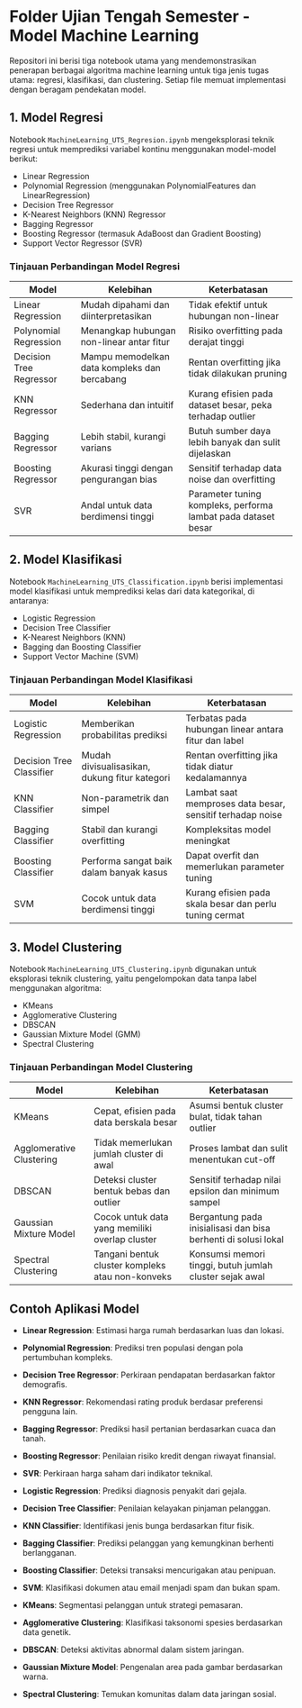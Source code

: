 # Folder Ujian Tengah Semester - Model Machine Learning

Repositori ini berisi tiga notebook utama yang mendemonstrasikan penerapan berbagai algoritma machine learning untuk tiga jenis tugas utama: regresi, klasifikasi, dan clustering. Setiap file memuat implementasi dengan beragam pendekatan model.

## 1. Model Regresi
Notebook `MachineLearning_UTS_Regresion.ipynb` mengeksplorasi teknik regresi untuk memprediksi variabel kontinu menggunakan model-model berikut:
- Linear Regression
- Polynomial Regression (menggunakan PolynomialFeatures dan LinearRegression)
- Decision Tree Regressor
- K-Nearest Neighbors (KNN) Regressor
- Bagging Regressor
- Boosting Regressor (termasuk AdaBoost dan Gradient Boosting)
- Support Vector Regressor (SVR)

### Tinjauan Perbandingan Model Regresi

| Model                   | Kelebihan                                      | Keterbatasan                                              |
|------------------------|------------------------------------------------|-----------------------------------------------------------|
| Linear Regression       | Mudah dipahami dan diinterpretasikan           | Tidak efektif untuk hubungan non-linear                   |
| Polynomial Regression   | Menangkap hubungan non-linear antar fitur      | Risiko overfitting pada derajat tinggi                    |
| Decision Tree Regressor | Mampu memodelkan data kompleks dan bercabang   | Rentan overfitting jika tidak dilakukan pruning           |
| KNN Regressor           | Sederhana dan intuitif                         | Kurang efisien pada dataset besar, peka terhadap outlier  |
| Bagging Regressor       | Lebih stabil, kurangi varians                  | Butuh sumber daya lebih banyak dan sulit dijelaskan       |
| Boosting Regressor      | Akurasi tinggi dengan pengurangan bias         | Sensitif terhadap data noise dan overfitting              |
| SVR                     | Andal untuk data berdimensi tinggi             | Parameter tuning kompleks, performa lambat pada dataset besar |

## 2. Model Klasifikasi
Notebook `MachineLearning_UTS_Classification.ipynb` berisi implementasi model klasifikasi untuk memprediksi kelas dari data kategorikal, di antaranya:
- Logistic Regression
- Decision Tree Classifier
- K-Nearest Neighbors (KNN)
- Bagging dan Boosting Classifier
- Support Vector Machine (SVM)

### Tinjauan Perbandingan Model Klasifikasi

| Model                    | Kelebihan                                     | Keterbatasan                                              |
|--------------------------|-----------------------------------------------|-----------------------------------------------------------|
| Logistic Regression      | Memberikan probabilitas prediksi              | Terbatas pada hubungan linear antara fitur dan label      |
| Decision Tree Classifier | Mudah divisualisasikan, dukung fitur kategori | Rentan overfitting jika tidak diatur kedalamannya         |
| KNN Classifier           | Non-parametrik dan simpel                     | Lambat saat memproses data besar, sensitif terhadap noise |
| Bagging Classifier       | Stabil dan kurangi overfitting                | Kompleksitas model meningkat                              |
| Boosting Classifier      | Performa sangat baik dalam banyak kasus       | Dapat overfit dan memerlukan parameter tuning             |
| SVM                      | Cocok untuk data berdimensi tinggi            | Kurang efisien pada skala besar dan perlu tuning cermat   |

## 3. Model Clustering
Notebook `MachineLearning_UTS_Clustering.ipynb` digunakan untuk eksplorasi teknik clustering, yaitu pengelompokan data tanpa label menggunakan algoritma:
- KMeans
- Agglomerative Clustering
- DBSCAN
- Gaussian Mixture Model (GMM)
- Spectral Clustering

### Tinjauan Perbandingan Model Clustering

| Model                    | Kelebihan                                     | Keterbatasan                                                    |
|--------------------------|-----------------------------------------------|-----------------------------------------------------------------|
| KMeans                   | Cepat, efisien pada data berskala besar       | Asumsi bentuk cluster bulat, tidak tahan outlier                |
| Agglomerative Clustering | Tidak memerlukan jumlah cluster di awal       | Proses lambat dan sulit menentukan cut-off                      |
| DBSCAN                   | Deteksi cluster bentuk bebas dan outlier      | Sensitif terhadap nilai epsilon dan minimum sampel              |
| Gaussian Mixture Model   | Cocok untuk data yang memiliki overlap cluster | Bergantung pada inisialisasi dan bisa berhenti di solusi lokal  |
| Spectral Clustering      | Tangani bentuk cluster kompleks atau non-konveks | Konsumsi memori tinggi, butuh jumlah cluster sejak awal        |

## Contoh Aplikasi Model

- **Linear Regression**: Estimasi harga rumah berdasarkan luas dan lokasi.
- **Polynomial Regression**: Prediksi tren populasi dengan pola pertumbuhan kompleks.
- **Decision Tree Regressor**: Perkiraan pendapatan berdasarkan faktor demografis.
- **KNN Regressor**: Rekomendasi rating produk berdasar preferensi pengguna lain.
- **Bagging Regressor**: Prediksi hasil pertanian berdasarkan cuaca dan tanah.
- **Boosting Regressor**: Penilaian risiko kredit dengan riwayat finansial.
- **SVR**: Perkiraan harga saham dari indikator teknikal.

- **Logistic Regression**: Prediksi diagnosis penyakit dari gejala.
- **Decision Tree Classifier**: Penilaian kelayakan pinjaman pelanggan.
- **KNN Classifier**: Identifikasi jenis bunga berdasarkan fitur fisik.
- **Bagging Classifier**: Prediksi pelanggan yang kemungkinan berhenti berlangganan.
- **Boosting Classifier**: Deteksi transaksi mencurigakan atau penipuan.
- **SVM**: Klasifikasi dokumen atau email menjadi spam dan bukan spam.

- **KMeans**: Segmentasi pelanggan untuk strategi pemasaran.
- **Agglomerative Clustering**: Klasifikasi taksonomi spesies berdasarkan data genetik.
- **DBSCAN**: Deteksi aktivitas abnormal dalam sistem jaringan.
- **Gaussian Mixture Model**: Pengenalan area pada gambar berdasarkan warna.
- **Spectral Clustering**: Temukan komunitas dalam data jaringan sosial.

